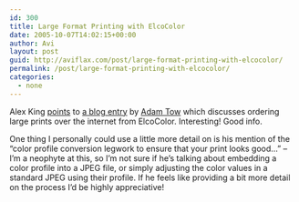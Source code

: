 ```yaml
---
id: 300
title: Large Format Printing with ElcoColor
date: 2005-10-07T14:02:15+00:00
author: Avi
layout: post
guid: http://aviflax.com/post/large-format-printing-with-elcocolor/
permalink: /post/large-format-printing-with-elcocolor/
categories:
  - none
---
```

Alex King [points](http://www.alexking.org/blog/2005/10/06/fall/) to [a blog entry](http://www.tow.com/2005/10/06/large-format-printing/) by [Adam Tow](http://www.tow.com/) which discusses ordering large prints over the internet from ElcoColor. Interesting! Good info.

One thing I personally could use a little more detail on is his mention of the &#8220;color profile conversion legwork to ensure that your print looks good&#8230;&#8221; &#8211; I&#8217;m a neophyte at this, so I&#8217;m not sure if he&#8217;s talking about embedding a color profile into a JPEG file, or simply adjusting the color values in a standard JPEG using their profile. If he feels like providing a bit more detail on the process I&#8217;d be highly appreciative!